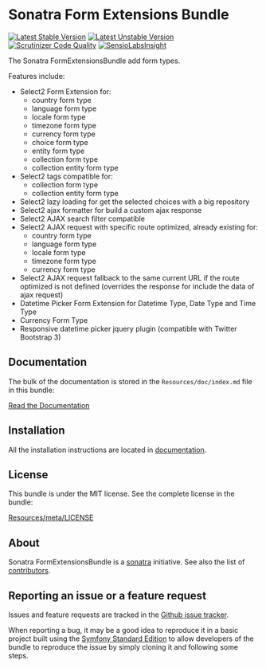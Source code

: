 Sonatra Form Extensions Bundle
==============================

[![Latest Stable Version](https://poser.pugx.org/sonatra/form-extensions-bundle/v/stable.svg)](https://packagist.org/packages/sonatra/form-extensions-bundle)
[![Latest Unstable Version](https://poser.pugx.org/sonatra/form-extensions-bundle/v/unstable.svg)](https://packagist.org/packages/sonatra/form-extensions-bundle)
[![Scrutinizer Code Quality](https://scrutinizer-ci.com/g/sonatra/SonatraFormExtensionsBundle/badges/quality-score.png)](https://scrutinizer-ci.com/g/sonatra/SonatraFormExtensionsBundle)
[![SensioLabsInsight](https://insight.sensiolabs.com/projects/f353d527-edf0-42a5-aa13-8b045668d853/mini.png)](https://insight.sensiolabs.com/projects/f353d527-edf0-42a5-aa13-8b045668d853)

The Sonatra FormExtensionsBundle add form types.

Features include:

- Select2 Form Extension for:
  * country form type
  * language form type
  * locale form type
  * timezone form type
  * currency form type
  * choice form type
  * entity form type
  * collection form type
  * collection entity form type
- Select2 tags compatible for:
  * collection form type
  * collection entity form type
- Select2 lazy loading for get the selected choices with a big repository
- Select2 ajax formatter for build a custom ajax response
- Select2 AJAX search filter compatible
- Select2 AJAX request with specific route optimized, already existing for:
  * country form type
  * language form type
  * locale form type
  * timezone form type
  * currency form type
- Select2 AJAX request fallback to the same current URL if the route optimized is
  not defined (overrides the response for include the data of ajax request)
- Datetime Picker Form Extension for Datetime Type, Date Type and Time Type
- Currency Form Type
- Responsive datetime picker jquery plugin (compatible with Twitter Bootstrap 3)

Documentation
-------------

The bulk of the documentation is stored in the `Resources/doc/index.md`
file in this bundle:

[Read the Documentation](Resources/doc/index.md)

Installation
------------

All the installation instructions are located in [documentation](Resources/doc/index.md).

License
-------

This bundle is under the MIT license. See the complete license in the bundle:

[Resources/meta/LICENSE](Resources/meta/LICENSE)

About
-----

Sonatra FormExtensionsBundle is a [sonatra](https://github.com/sonatra) initiative.
See also the list of [contributors](https://github.com/sonatra/SonatraFormExtensionsBundle/contributors).

Reporting an issue or a feature request
---------------------------------------

Issues and feature requests are tracked in the [Github issue tracker](https://github.com/sonatra/SonatraFormExtensionsBundle/issues).

When reporting a bug, it may be a good idea to reproduce it in a basic project
built using the [Symfony Standard Edition](https://github.com/symfony/symfony-standard)
to allow developers of the bundle to reproduce the issue by simply cloning it
and following some steps.

